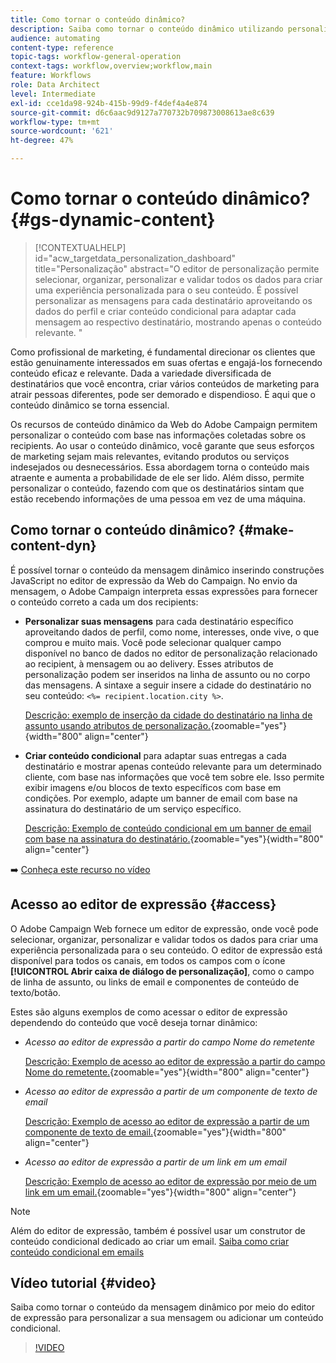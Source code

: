 ```yaml
---
title: Como tornar o conteúdo dinâmico?
description: Saiba como tornar o conteúdo dinâmico utilizando personalização e conteúdo condicional.
audience: automating
content-type: reference
topic-tags: workflow-general-operation
context-tags: workflow,overview;workflow,main
feature: Workflows
role: Data Architect
level: Intermediate
exl-id: cce1da98-924b-415b-99d9-f4def4a4e874
source-git-commit: d6c6aac9d9127a770732b709873008613ae8c639
workflow-type: tm+mt
source-wordcount: '621'
ht-degree: 47%

---
```


# Como tornar o conteúdo dinâmico? {#gs-dynamic-content}

>[!CONTEXTUALHELP]
>id="acw_targetdata_personalization_dashboard"
>title="Personalização"
>abstract="O editor de personalização permite selecionar, organizar, personalizar e validar todos os dados para criar uma experiência personalizada para o seu conteúdo. É possível personalizar as mensagens para cada destinatário aproveitando os dados do perfil e criar conteúdo condicional para adaptar cada mensagem ao respectivo destinatário, mostrando apenas o conteúdo relevante. "

Como profissional de marketing, é fundamental direcionar os clientes que estão genuinamente interessados em suas ofertas e engajá-los fornecendo conteúdo eficaz e relevante. Dada a variedade diversificada de destinatários que você encontra, criar vários conteúdos de marketing para atrair pessoas diferentes, pode ser demorado e dispendioso. É aqui que o conteúdo dinâmico se torna essencial.

Os recursos de conteúdo dinâmico da Web do Adobe Campaign permitem personalizar o conteúdo com base nas informações coletadas sobre os recipients. Ao usar o conteúdo dinâmico, você garante que seus esforços de marketing sejam mais relevantes, evitando produtos ou serviços indesejados ou desnecessários. Essa abordagem torna o conteúdo mais atraente e aumenta a probabilidade de ele ser lido. Além disso, permite personalizar o conteúdo, fazendo com que os destinatários sintam que estão recebendo informações de uma pessoa em vez de uma máquina.

## Como tornar o conteúdo dinâmico? {#make-content-dyn}

É possível tornar o conteúdo da mensagem dinâmico inserindo construções JavaScript no editor de expressão da Web do Campaign. No envio da mensagem, o Adobe Campaign interpreta essas expressões para fornecer o conteúdo correto a cada um dos recipients:

* **Personalizar suas mensagens** para cada destinatário específico aproveitando dados de perfil, como nome, interesses, onde vive, o que comprou e muito mais. Você pode selecionar qualquer campo disponível no banco de dados no editor de personalização relacionado ao recipient, à mensagem ou ao delivery. Esses atributos de personalização podem ser inseridos na linha de assunto ou no corpo das mensagens. A sintaxe a seguir insere a cidade do destinatário no seu conteúdo: `<%= recipient.location.city %>`.

  [Descrição: exemplo de inserção da cidade do destinatário na linha de assunto usando atributos de personalização.](assets/perso-subject-line.png){zoomable="yes"}{width="800" align="center"}

* **Criar conteúdo condicional** para adaptar suas entregas a cada destinatário e mostrar apenas conteúdo relevante para um determinado cliente, com base nas informações que você tem sobre ele. Isso permite exibir imagens e/ou blocos de texto específicos com base em condições. Por exemplo, adapte um banner de email com base na assinatura do destinatário de um serviço específico.

  [Descrição: Exemplo de conteúdo condicional em um banner de email com base na assinatura do destinatário.](assets/condition-sample.png){zoomable="yes"}{width="800" align="center"}

➡️ [Conheça este recurso no vídeo](#video)

## Acesso ao editor de expressão {#access}

O Adobe Campaign Web fornece um editor de expressão, onde você pode selecionar, organizar, personalizar e validar todos os dados para criar uma experiência personalizada para o seu conteúdo. O editor de expressão está disponível para todos os canais, em todos os campos com o ícone **[!UICONTROL Abrir caixa de diálogo de personalização]**, como o campo de linha de assunto, ou links de email e componentes de conteúdo de texto/botão.

Estes são alguns exemplos de como acessar o editor de expressão dependendo do conteúdo que você deseja tornar dinâmico:

* *Acesso ao editor de expressão a partir do campo Nome do remetente*

  [Descrição: Exemplo de acesso ao editor de expressão a partir do campo Nome do remetente.](assets/expression-editor-access.png){zoomable="yes"}{width="800" align="center"}

* *Acesso ao editor de expressão a partir de um componente de texto de email*

  [Descrição: Exemplo de acesso ao editor de expressão a partir de um componente de texto de email.](assets/expression-editor-access-email.png){zoomable="yes"}{width="800" align="center"}

* *Acesso ao editor de expressão a partir de um link em um email*

  [Descrição: Exemplo de acesso ao editor de expressão por meio de um link em um email.](assets/perso-link-insert-icon.png){zoomable="yes"}{width="800" align="center"}

>[!NOTE]
>
>Além do editor de expressão, também é possível usar um construtor de conteúdo condicional dedicado ao criar um email. [Saiba como criar conteúdo condicional em emails](conditions.md)

## Vídeo tutorial {#video}

Saiba como tornar o conteúdo da mensagem dinâmico por meio do editor de expressão para personalizar a sua mensagem ou adicionar um conteúdo condicional.

>[!VIDEO](https://video.tv.adobe.com/v/3425795?quality=12)